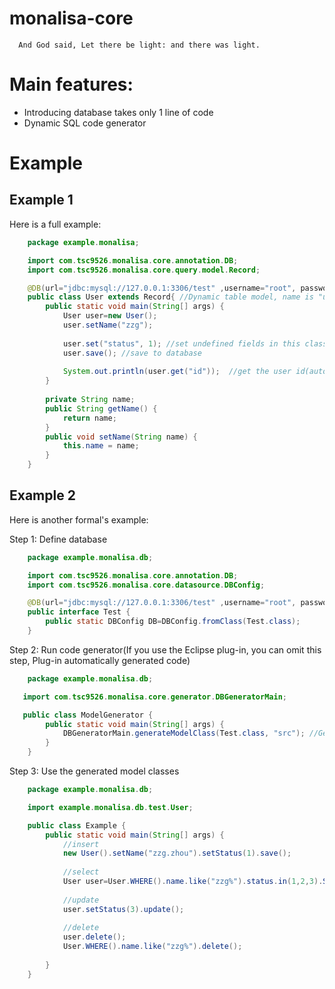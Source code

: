 # monalisa-core

      And God said, Let there be light: and there was light.
      

# Main features:
* Introducing database takes only 1 line of code
* Dynamic SQL code generator

# Example
## Example 1
Here is a full example:
```java
    package example.monalisa;

    import com.tsc9526.monalisa.core.annotation.DB;
    import com.tsc9526.monalisa.core.query.model.Record;

    @DB(url="jdbc:mysql://127.0.0.1:3306/test" ,username="root", password="root") //Define database
    public class User extends Record{ //Dynamic table model, name is "user"
	    public static void main(String[] args) {
		    User user=new User();
		    user.setName("zzg"); 
		
		    user.set("status", 1); //set undefined fields in this class
	    	user.save(); //save to database
		
    		System.out.println(user.get("id"));  //get the user id(auto increment field), output will be 1
    	}
	
    	private String name;
    	public String getName() {
    		return name;
    	}
    	public void setName(String name) {
    		this.name = name;
    	}
    }
```

## Example 2
Here is another formal's example:

Step 1: Define database
```java
    package example.monalisa.db;

    import com.tsc9526.monalisa.core.annotation.DB;
    import com.tsc9526.monalisa.core.datasource.DBConfig;

    @DB(url="jdbc:mysql://127.0.0.1:3306/test" ,username="root", password="root") //Setup database
    public interface Test {
    	public static DBConfig DB=DBConfig.fromClass(Test.class); 
    }
```
Step 2: Run code generator(If you use the Eclipse plug-in, you can omit this step, Plug-in automatically generated code)
```java
    package example.monalisa.db;

   import com.tsc9526.monalisa.core.generator.DBGeneratorMain;

   public class ModelGenerator {
    	public static void main(String[] args) {
	    	DBGeneratorMain.generateModelClass(Test.class, "src"); //Generate Model classes to directory: src
    	}
    }
```

Step 3: Use the generated model classes
```java
    package example.monalisa.db;

    import example.monalisa.db.test.User;

    public class Example {
    	public static void main(String[] args) {
    		//insert
	    	new User().setName("zzg.zhou").setStatus(1).save();
	
    		//select
    		User user=User.WHERE().name.like("zzg%").status.in(1,2,3).SELECT().selectOne(); //selectPage ...
	
    		//update
    		user.setStatus(3).update();
		
    		//delete
    		user.delete();
    		User.WHERE().name.like("zzg%").delete();
	
    	}
    }
```
